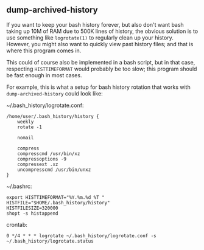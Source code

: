 dump-archived-history
---------------------

If you want to keep your bash history forever, but also don't want bash taking up 10M of RAM due to 500K lines of history, the obvious solution is to use something like `logrotate(1)` to regularly clean up your history. However, you might also want to quickly view past history files; and that is where this program comes in.

This could of course also be implemented in a bash script, but in that case, respecting `HISTTIMEFORMAT` would probably be too slow; this program should be fast enough in most cases.

For example, this is what a setup for bash history rotation that works with `dump-archived-history` could look like:

~/.bash\_history/logrotate.conf:

    
    /home/user/.bash_history/history {
        weekly
        rotate -1
        
        nomail
        
        compress
        compresscmd /usr/bin/xz
        compressoptions -9
        compressext .xz
        uncompresscmd /usr/bin/unxz
    }


~/.bashrc:

    
    export HISTTIMEFORMAT="%Y.%m.%d %T "
    HISTFILE="$HOME/.bash_history/history"
    HISTFILESIZE=320000
    shopt -s histappend

crontab:

    0 */4 * * * logrotate ~/.bash_history/logrotate.conf -s ~/.bash_history/logrotate.status

